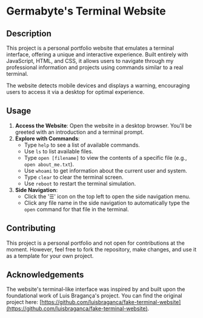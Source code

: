 # Germabyte's Terminal Website

## Description

This project is a personal portfolio website that emulates a terminal interface, offering a unique and interactive experience. Built entirely with JavaScript, HTML, and CSS, it allows users to navigate through my professional information and projects using commands similar to a real terminal.

The website detects mobile devices and displays a warning, encouraging users to access it via a desktop for optimal experience.

## Usage

1. **Access the Website**: Open the website in a desktop browser. You'll be greeted with an introduction and a terminal prompt.
2. **Explore with Commands**:
    -   Type `help` to see a list of available commands.
    -   Use `ls` to list available files.
    -   Type `open [filename]` to view the contents of a specific file (e.g., `open about_me.txt`).
    -   Use `whoami` to get information about the current user and system.
    -   Type `clear` to clear the terminal screen.
    -   Use `reboot` to restart the terminal simulation.
3. **Side Navigation**:
    -   Click the '☰' icon on the top left to open the side navigation menu.
    -   Click any file name in the side navigation to automatically type the `open` command for that file in the terminal.

## Contributing

This project is a personal portfolio and not open for contributions at the moment. However, feel free to fork the repository, make changes, and use it as a template for your own project.

## Acknowledgements

The website's terminal-like interface was inspired by and built upon the foundational work of Luis Bragança's project. You can find the original project here: [https://github.com/luisbraganca/fake-terminal-website](https://github.com/luisbraganca/fake-terminal-website).
